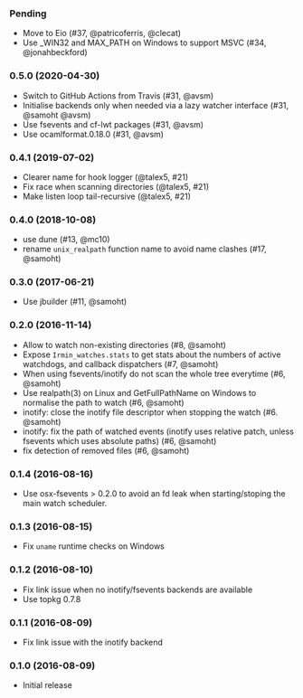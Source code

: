 ### Pending

- Move to Eio (#37, @patricoferris, @clecat)
- Use _WIN32 and MAX_PATH on Windows to support MSVC (#34, @jonahbeckford)

### 0.5.0 (2020-04-30)

- Switch to GitHub Actions from Travis (#31, @avsm)
- Initialise backends only when needed via a
  lazy watcher interface (#31, @samoht @avsm)
- Use fsevents and cf-lwt packages (#31, @avsm)
- Use ocamlformat.0.18.0 (#31, @avsm)

### 0.4.1 (2019-07-02)

- Clearer name for hook logger (@talex5, #21)
- Fix race when scanning directories (@talex5, #21)
- Make listen loop tail-recursive (@talex5, #21)

### 0.4.0 (2018-10-08)

- use dune (#13, @mc10)
- rename `unix_realpath` function name to avoid name clashes (#17, @samoht)

### 0.3.0 (2017-06-21)

- Use jbuilder (#11, @samoht)

### 0.2.0 (2016-11-14)

- Allow to watch non-existing directories (#8, @samoht)
- Expose `Irmin_watches.stats` to get stats about the numbers
  of active watchdogs, and callback dispatchers (#7, @samoht)
- When using fsevents/inotify do not scan the whole tree everytime
  (#6, @samoht)
- Use realpath(3) on Linux and GetFullPathName on Windows to
  normalise the path to watch (#6, @samoht)
- inotify: close the inotify file descriptor when stopping the
  watch (#6. @samoht)
- inotify: fix the path of watched events (inotify uses relative
  patch, unless fsevents which uses absolute paths) (#6, @samoht)
- fix detection of removed files (#6, @samoht)

### 0.1.4 (2016-08-16)

- Use osx-fsevents > 0.2.0 to avoid an fd leak when starting/stoping
  the main watch scheduler.

### 0.1.3 (2016-08-15)

- Fix `uname` runtime checks on Windows

### 0.1.2 (2016-08-10)

- Fix link issue when no inotify/fsevents backends are available
- Use topkg 0.7.8

### 0.1.1 (2016-08-09)

- Fix link issue with the inotify backend

### 0.1.0 (2016-08-09)

- Initial release
